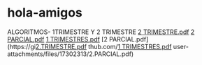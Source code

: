 # hola-amigos
ALGORITMOS- 1TRIMESTRE Y 2 TRIMESTRE
[2 TRIMESTRE.pdf](https://github.com/user-attachments/files/17302170/2.TRIMESTRE.pdf)
[2  PARCIAL.pdf](https://github.com/user-attachments/files/17302221/2.PARCIAL.pdf)
[1 TRIMESTRES.pdf](https://github.com/user-attachments/files/17302293/1.TRIMESTRES.pdf)
[2  PARCIAL.pdf](https://gi[2.TRIMESTRE.pdf](https://github.com/user-attachments/files/17302315/2.TRIMESTRE.pdf)
thub.com/[1 TRIMESTRES.pdf](https://github.com/user-attachments/files/17302316/1.TRIMESTRES.pdf)
user-attachments/files/17302313/2.PARCIAL.pdf)

